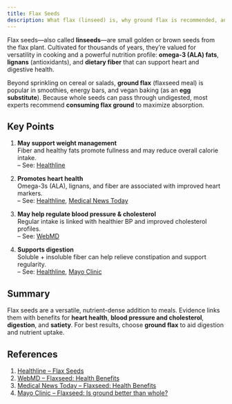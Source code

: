```yaml
---
title: Flax Seeds
description: What flax (linseed) is, why ground flax is recommended, and the main health benefits.
---
```


Flax seeds—also called **linseeds**—are small golden or brown seeds from the flax plant. Cultivated for thousands of years, they’re valued for versatility in cooking and a powerful nutrition profile: **omega-3 (ALA) fats**, **lignans** (antioxidants), and **dietary fiber** that can support heart and digestive health.

Beyond sprinkling on cereal or salads, **ground flax** (flaxseed meal) is popular in smoothies, energy bars, and vegan baking (as an **egg substitute**). Because whole seeds can pass through undigested, most experts recommend **consuming flax ground** to maximize absorption.

## Key Points

1. **May support weight management**  
   Fiber and healthy fats promote fullness and may reduce overall calorie intake.  
   – See: [Healthline](https://www.healthline.com/nutrition/foods/flaxseeds#weight-loss)

2. **Promotes heart health**  
   Omega-3s (ALA), lignans, and fiber are associated with improved heart markers.  
   – See: [Healthline](https://www.healthline.com/nutrition/foods/flaxseeds#heart-health), [Medical News Today](https://www.medicalnewstoday.com/articles/266693)

3. **May help regulate blood pressure & cholesterol**  
   Regular intake is linked with healthier BP and improved cholesterol profiles.  
   – See: [WebMD](https://www.webmd.com/diet/health-benefits-flaxseed)

4. **Supports digestion**  
   Soluble + insoluble fiber can help relieve constipation and support regularity.  
   – See: [Healthline](https://www.healthline.com/nutrition/foods/flaxseeds#benefits), [Mayo Clinic](https://www.mayoclinic.org/healthy-lifestyle/nutrition-and-healthy-eating/expert-answers/flaxseed/faq-20058354)

## Summary
Flax seeds are a versatile, nutrient-dense addition to meals. Evidence links them with benefits for **heart health**, **blood pressure and cholesterol**, **digestion**, and **satiety**. For best results, choose **ground flax** to aid digestion and nutrient uptake.

## References
1. [Healthline – Flax Seeds](https://www.healthline.com/nutrition/foods/flaxseeds)
2. [WebMD – Flaxseed: Health Benefits](https://www.webmd.com/diet/health-benefits-flaxseed)
3. [Medical News Today – Flaxseed: Health Benefits](https://www.medicalnewstoday.com/articles/266693)
4. [Mayo Clinic – Flaxseed: Is ground better than whole?](https://www.mayoclinic.org/healthy-lifestyle/nutrition-and-healthy-eating/expert-answers/flaxseed/faq-20058354)
